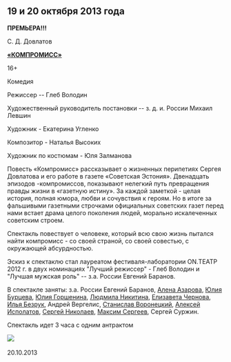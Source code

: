 ## 19 и 20 октября 2013 года


**ПРЕМЬЕРА!!!**


С. Д. Довлатов


[**«КОМПРОМИСС»**][0]


16+


Комедия


Режиссер -- Глеб Володин


Художественный руководитель постановки -- з. д. и. России Михаил Левшин


Художник - Екатерина Угленко


Композитор - Наталья Высоких


Художник по костюмам - Юля Залманова


Повесть «Компромисс» рассказывает о жизненных перипетиях Сергея Довлатова и его работе в газете «Советская Эстония». Двенадцать эпизодов -компромиссов, показывают нелегкий путь превращения правды жизни в «газетную истину». За каждой заметкой - целая история, полная юмора, любви и сочувствия к героям. Но в итоге за фальшивыми газетными строчками официальных советских газет перед нами встает драма целого поколения людей, морально искалеченных советским строем.


Спектакль повествует о человеке, который всю свою жизнь пытался найти компромисс - со своей страной, со своей совестью, с окружающей абсурдностью.


Эскиз к спектаклю стал лауреатом фестиваля-лаборатории ON.ТЕАТР 2012 г. в двух номинациях "Лучший режиссер" - Глеб Володин и "Лучшая мужская роль" -- з.а. России Евгений Баранов.


В спектакле заняты: з.а. России Евгений Баранов, [Алена Азарова][1], [Юлия Бурцева][2], [Юлия Горшенина][3], [Людмила Никитина][4], [Елизавета Чернова][5], [Илья Безрук][6], Андрей Вергелис, [Станислав Воронецкий][7], [Алексей Исполатов][8], [Сергей Николаев][9], [Максим Сергеев][10], Сергей Суржин.


Спектакль идет 3 часа с одним антрактом


![](..\..\performance\kompromiss\poster.jpg)


20.10.2013

[0]: ../../performance/kompromiss "Компромисс"
[1]: ../../person/alyona-azarova "Алёна Азарова"
[2]: ../../person/yuliya-burtseva "Юлия Бурцева"
[3]: ../../person/yuliya-gorshenina "Юлия Горшенина"
[4]: ../../person/lyudmila-nikitina "Людмила Никитина"
[5]: ../../person/elizaveta-chernova "Елизавета Чернова"
[6]: ../../person/ilya-bezruk "Илья Безрук"
[7]: ../../person/stanislav-voronetskii "Станислав Воронецкий"
[8]: ../../person/aleksei-ispolatov "Алексей Исполатов"
[9]: ../../person/sergei-nikolaev "Сергей Николаев"
[10]: ../../person/maksim-sergeev "Максим Сергеев"